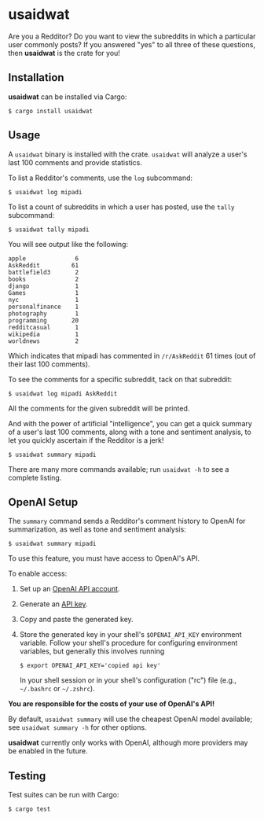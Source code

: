 usaidwat
========

Are you a Redditor? Do you want to view the subreddits in which a particular
user commonly posts? If you answered "yes" to all three of these questions,
then **usaidwat** is the crate for you!

Installation
------------

**usaidwat** can be installed via Cargo:

    $ cargo install usaidwat

Usage
-----

A `usaidwat` binary is installed with the crate. `usaidwat` will analyze a
user's last 100 comments and provide statistics.

To list a Redditor's comments, use the `log` subcommand:

    $ usaidwat log mipadi

To list a count of subreddits in which a user has posted, use the `tally`
subcommand:

    $ usaidwat tally mipadi

You will see output like the following:

```
apple              6
AskReddit         61
battlefield3       2
books              2
django             1
Games              1
nyc                1
personalfinance    1
photography        1
programming       20
redditcasual       1
wikipedia          1
worldnews          2
```

Which indicates that mipadi has commented in `/r/AskReddit` 61 times (out of
their last 100 comments).

To see the comments for a specific subreddit, tack on that subreddit:

    $ usaidwat log mipadi AskReddit

All the comments for the given subreddit will be printed.

And with the power of artificial "intelligence", you can get a quick summary
of a user's last 100 comments, along with a tone and sentiment analysis, to
let you quickly ascertain if the Redditor is a jerk!

    $ usaidwat summary mipadi

There are many more commands available; run `usaidwat -h` to see a complete
listing.

OpenAI Setup
------------

The `summary` command sends a Redditor's comment history to OpenAI for
summarization, as well as tone and sentiment analysis:

    $ usaidwat summary mipadi

To use this feature, you must have access to OpenAI's API.

To enable access:

1. Set up an [OpenAI API account].
2. Generate an [API key].
3. Copy and paste the generated key.
4. Store the generated key in your shell's `$OPENAI_API_KEY` environment 
   variable. Follow your shell's procedure for configuring environment
   variables, but generally this involves running

       $ export OPENAI_API_KEY='copied api key'

   In your shell session or in your shell's configuration ("rc") file
   (e.g., `~/.bashrc` or `~/.zshrc`).

**You are responsible for the costs of your use of OpenAI's API!**

By default, `usaidwat summary` will use the cheapest OpenAI model available;
see `usaidwat summary -h` for other options.

**usaidwat** currently only works with OpenAI, although more providers may be
enabled in the future.

Testing
-------

Test suites can be run with Cargo:

    $ cargo test

[API key]: https://platform.openai.com/settings/organization/api-keys
[OpenAI API account]: https://platform.openai.com/docs/overview
